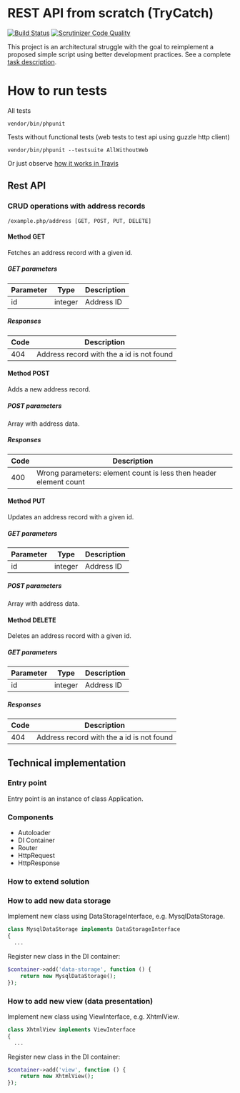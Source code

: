 # REST API from scratch (TryCatch)
[![Build Status](https://travis-ci.org/AAstakhov/rest-api-from-scratch.svg?branch=master)](https://travis-ci.org/AAstakhov/try-catch-test-task)
[![Scrutinizer Code Quality](https://scrutinizer-ci.com/g/AAstakhov/try-catch-test-task/badges/quality-score.png?b=master)](https://scrutinizer-ci.com/g/AAstakhov/try-catch-test-task/?branch=master)


This project is an architectural struggle with the goal to reimplement
a proposed simple script using better development practices. See a complete 
[task description](Task.md).

# How to run tests

All tests

```
vendor/bin/phpunit
```

Tests without functional tests (web tests to test api using guzzle http client)

```
vendor/bin/phpunit --testsuite AllWithoutWeb
```

Or just observe [how it works in Travis](https://travis-ci.org/AAstakhov/try-catch-test-task)


## Rest API 

### CRUD operations with address records

```
/example.php/address [GET, POST, PUT, DELETE]
```

#### Method GET

Fetches an address record with a given id.

##### GET parameters

Parameter | Type    | Description
--------- | ------- | -----------
id        | integer | Address ID 
 
##### Responses

Code | Description
---- | -----------
404  | Address record with the a id is not found


#### Method POST

Adds a new address record.

##### POST parameters

Array with address data.
 
 
##### Responses

Code | Description
---- | -----------
400  | Wrong parameters: element count is less then header element count



#### Method PUT

Updates an address record with a given id.

##### GET parameters

Parameter | Type    | Description
--------- | ------- | -----------
id        | integer | Address ID 

##### POST parameters

Array with address data.




#### Method DELETE

Deletes an address record with a given id.

##### GET parameters

Parameter | Type    | Description
--------- | ------- | -----------
id        | integer | Address ID 
 
##### Responses

Code | Description
---- | -----------
404  | Address record with the a id is not found


## Technical implementation

### Entry point

Entry point is an instance of class Application.

### Components

* Autoloader
* DI Container
* Router
* HttpRequest
* HttpResponse

### How to extend solution

### How to add new data storage

Implement new class using DataStorageInterface, e.g. MysqlDataStorage.

```php
class MysqlDataStorage implements DataStorageInterface
{
  ...
```

Register new class in the DI container:

```php
$container->add('data-storage', function () {
    return new MysqlDataStorage();
});
```

### How to add new view (data presentation)

Implement new class using ViewInterface, e.g. XhtmlView.

```php
class XhtmlView implements ViewInterface
{
  ...
```

Register new class in the DI container:

```php
$container->add('view', function () {
    return new XhtmlView();
});
```
